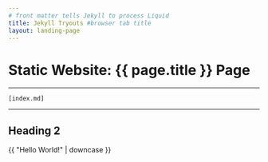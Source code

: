 ```yaml
---
# front matter tells Jekyll to process Liquid
title: Jekyll Tryouts #browser tab title
layout: landing-page
---
```


# Static Website: {{ page.title }} Page

---
`[index.md]`

---

## Heading 2

{{ "Hello World!" | downcase }}
